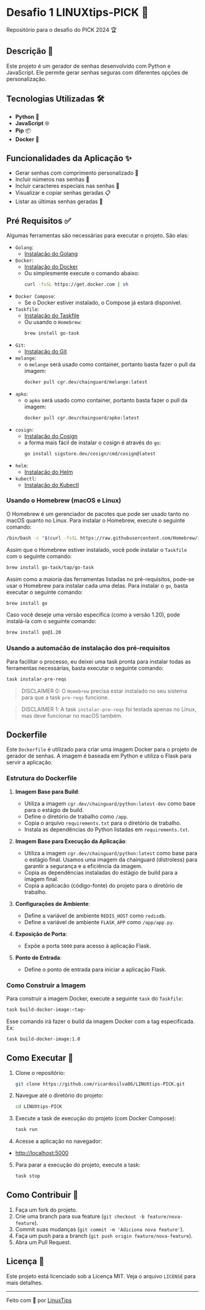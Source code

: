 # Desafio 1 LINUXtips-PICK 🚀

Repositório para o desafio do PICK 2024 🏆

## Descrição 📄

Este projeto é um gerador de senhas desenvolvido com Python e JavaScript. Ele permite gerar senhas seguras com diferentes opções de personalização.

## Tecnologias Utilizadas 🛠️

- **Python** 🐍
- **JavaScript** 🌐
- **Pip** 📦
- **Docker** 🐳

## Funcionalidades da Aplicação ✨

- Gerar senhas com comprimento personalizado 🔢
- Incluir números nas senhas 🔢
- Incluir caracteres especiais nas senhas 🔡
- Visualizar e copiar senhas geradas 📋
- Listar as últimas senhas geradas 📜

## Pré Requisitos ✅

Algumas ferramentas são necessárias para executar o projeto. São elas:
- `Golang`:
  - [Instalação do Golang](https://golang.org/doc/install)
- `Docker`:
  - [Instalação do Docker](https://docs.docker.com/get-docker/)
  - Ou simplesmente execute o comando abaixo:
    ```sh
    curl -fsSL https://get.docker.com | sh
    ```
- `Docker Compose`:
  - Se o Docker estiver instalado, o Compose já estará disponível.
- `Taskfile`:
    - [Instalação do Taskfile](https://taskfile.dev/installation/)
    - Ou usando o `Homebrew`:
      ```sh
      brew install go-task
      ```
- `Git`:
  - [Instalação do Git](https://git-scm.com/book/en/v2/Getting-Started-Installing-Git)
- `melange`:
  - o `melange` será usado como container, portanto basta fazer o pull da imagem:
    ```sh
    docker pull cgr.dev/chainguard/melange:latest
    ```
- `apko`:
  - o `apko` será usado como container, portanto basta fazer o pull da imagem:
    ```sh
    docker pull cgr.dev/chainguard/apko:latest
    ```
- `cosign`:
  - [Instalação do Cosign](https://docs.sigstore.dev/system_config/installation/)
  - a forma mais fácil de instalar o cosign é através do `go`:
    ```sh
    go install sigstore.dev/cosign/cmd/cosign@latest
    ```
- `helm`:
  - [Instalação do Helm](https://helm.sh/docs/intro/install/)
- `kubectl`:
  - [Instalação do Kubectl](https://kubernetes.io/docs/tasks/tools/install-kubectl/)

### Usando o Homebrew (macOS e Linux)
O Homebrew é um gerenciador de pacotes que pode ser usado tanto no macOS quanto no Linux. Para instalar o Homebrew, execute o seguinte comando:

```sh
/bin/bash -c "$(curl -fsSL https://raw.githubusercontent.com/Homebrew/install/HEAD/install.sh)"
```
Assim que o Homebrew estiver instalado, você pode instalar o `Taskfile` com o seguinte comando:

```sh
brew install go-task/tap/go-task
```

Assim como a maioria das ferramentas listadas no pré-requisitos, pode-se usar o Homebrew para instalar cada uma delas. Para instalar o `go`, basta executar o seguinte comando:

```sh
brew install go
```
Caso você deseje uma versão específica (como a versão 1.20), pode instalá-la com o seguinte comando:

```sh
brew install go@1.20
```

### Usando a automaćão de instalação dos pré-requisitos

Para facilitar o processo, eu deixei uma task pronta para instalar todas as ferramentas necessárias, basta executar o seguinte comando:

```sh
task instalar-pre-reqs
```

> DISCLAIMER 0: O `Homebrew` precisa estar instalado no seu sistema para que a task `pre-reqs` funcione.  

> DISCLAIMER 1: A task `instalar-pre-reqs` foi testada apenas no Linux, mas deve funcionar no macOS também.

## Dockerfile

Este `Dockerfile` é utilizado para criar uma imagem Docker para o projeto de gerador de senhas. A imagem é baseada em Python e utiliza o Flask para servir a aplicação.

### Estrutura do Dockerfile

1. **Imagem Base para Build**:
   - Utiliza a imagem `cgr.dev/chainguard/python:latest-dev` como base para o estágio de build.
   - Define o diretório de trabalho como `/app`.
   - Copia o arquivo `requirements.txt` para o diretório de trabalho.
   - Instala as dependências do Python listadas em `requirements.txt`.

2. **Imagem Base para Execução da Aplicação**:
   - Utiliza a imagem `cgr.dev/chainguard/python:latest` como base para o estágio final. Usamos uma imagem da chainguard (distroless) para garantir a segurança e a eficiência da imagem.  
   - Copia as dependências instaladas do estágio de build para a imagem final.
   - Copia a aplicacão (código-fonte) do projeto para o diretório de trabalho.

3. **Configurações de Ambiente**:
   - Define a variável de ambiente `REDIS_HOST` como `redisdb`.
   - Define a variável de ambiente `FLASK_APP` como `/app/app.py`.

4. **Exposição de Porta**:
   - Expõe a porta `5000` para acesso à aplicação Flask.

5. **Ponto de Entrada**:
   - Define o ponto de entrada para iniciar a aplicação Flask.

### Como Construir a Imagem

Para construir a imagem Docker, execute a seguinte `task` do `Taskfile`:

```sh
task build-docker-image:<tag>
```
Esse comando irá fazer o build da imagem Docker com a tag especificada. Ex:

```sh
task build-docker-image:1.0
```

## Como Executar 🚀

1. Clone o repositório:
   ```sh
   git clone https://github.com/ricardosilva86/LINUXtips-PICK.git
   ```

2. Navegue até o diretório do projeto:
   ```sh
   cd LINUXtips-PICK
   ```

3. Execute a task de execução do projeto (com Docker Compose):
    ```sh
    task run
    ```
   
4. Acesse a aplicação no navegador:
- [http://localhost:5000](http://localhost:5000)

5. Para parar a execução do projeto, execute a task:
    ```sh
    task stop
   ```

## Como Contribuir 🤝

1. Faça um fork do projeto.
2. Crie uma branch para sua feature (`git checkout -b feature/nova-feature`).
3. Commit suas mudanças (`git commit -m 'Adiciona nova feature'`).
4. Faça um push para a branch (`git push origin feature/nova-feature`).
5. Abra um Pull Request.

## Licença 📄

Este projeto está licenciado sob a Licença MIT. Veja o arquivo `LICENSE` para mais detalhes.

---

Feito com 💙 por [LinuxTips](https://linuxtips.io)